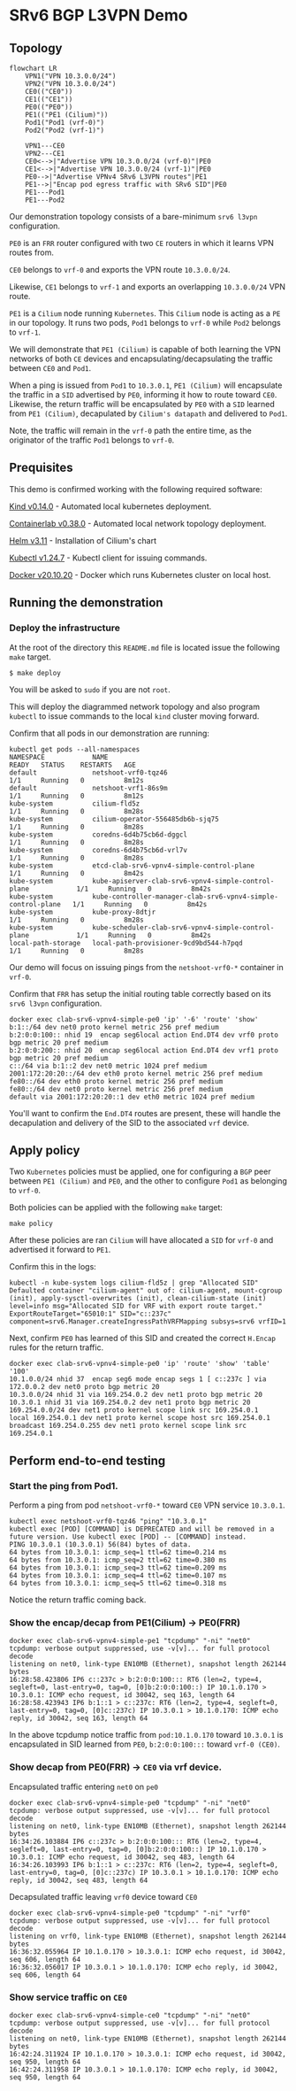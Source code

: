 # SRv6 BGP L3VPN Demo

## Topology
```mermaid
flowchart LR
    VPN1("VPN 10.3.0.0/24")
    VPN2("VPN 10.3.0.0/24")
    CE0(("CE0"))
    CE1(("CE1"))
    PE0(("PE0"))
    PE1(("PE1 (Cilium)"))
    Pod1("Pod1 (vrf-0)")
    Pod2("Pod2 (vrf-1)")

    VPN1---CE0
    VPN2---CE1
    CE0<-->|"Advertise VPN 10.3.0.0/24 (vrf-0)"|PE0
    CE1<-->|"Advertise VPN 10.3.0.0/24 (vrf-1)"|PE0
    PE0-->|"Advertise VPNv4 SRv6 L3VPN routes"|PE1
    PE1-->|"Encap pod egress traffic with SRv6 SID"|PE0
    PE1---Pod1
    PE1---Pod2
```

Our demonstration topology consists of a bare-minimum `srv6 l3vpn` configuration.

`PE0` is an `FRR` router configured with two `CE` routers in which it learns VPN
routes from.

`CE0` belongs to `vrf-0` and exports the VPN route `10.3.0.0/24`.

Likewise, `CE1` belongs to `vrf-1` and exports an overlapping `10.3.0.0/24` VPN
route.

`PE1` is a `Cilium` node running `Kubernetes`. This `Cilium` node is acting as a
`PE` in our topology. It runs two pods, `Pod1` belongs to `vrf-0` while `Pod2`
belongs to `vrf-1`.

We will demonstrate that `PE1 (Cilium)`  is capable of both learning the VPN networks of both
`CE` devices and encapsulating/decapsulating the traffic between `CE0` and `Pod1`.

When a ping is issued from `Pod1` to `10.3.0.1`, `PE1 (Cilium)` will encapsulate the traffic
in a `SID` advertised by `PE0`, informing it how to route toward `CE0`.
Likewise, the return traffic will be encapsulated by `PE0` with a  `SID` learned from `PE1 (Cilium)`,
decapulated by `Cilium's datapath` and delivered to `Pod1`.

Note, the traffic will remain in the `vrf-0` path the entire time, as the originator of the traffic `Pod1` belongs to `vrf-0`.

## Prequisites

This demo is confirmed working with the following required software:

[Kind v0.14.0](https://github.com/kubernetes-sigs/kind/releases/tag/v0.14.0) - Automated local kubernetes deployment.

[Containerlab v0.38.0](https://github.com/srl-labs/containerlab/releases/tag/v0.38.0) - Automated local network topology deployment.

[Helm v3.11](https://github.com/helm/helm/releases/tag/v3.11.2) - Installation of Cilium's chart

[Kubectl v1.24.7](https://github.com/kubernetes/kubectl/releases/tag/kubernetes-1.24.7) - Kubectl client for issuing commands.

[Docker v20.10.20](https://github.com/moby/moby/releases/tag/v20.10.21) - Docker which runs Kubernetes cluster on local host.

## Running the demonstration

### Deploy the infrastructure

At the root of the directory this `README.md` file is located issue the following
`make` target.

```shell
$ make deploy
```

You will be asked to `sudo` if you are not `root`.

This will deploy the diagrammed network topology and also program `kubectl` to issue
commands to the local `kind` cluster moving forward.

Confirm that all pods in our demonstration are running:
```
kubectl get pods --all-namespaces
NAMESPACE            NAME                                                           READY   STATUS    RESTARTS   AGE
default              netshoot-vrf0-tqz46                                            1/1     Running   0          8m12s
default              netshoot-vrf1-86s9m                                            1/1     Running   0          8m12s
kube-system          cilium-fld5z                                                   1/1     Running   0          8m28s
kube-system          cilium-operator-556485db6b-sjq75                               1/1     Running   0          8m28s
kube-system          coredns-6d4b75cb6d-dggcl                                       1/1     Running   0          8m28s
kube-system          coredns-6d4b75cb6d-vrl7v                                       1/1     Running   0          8m28s
kube-system          etcd-clab-srv6-vpnv4-simple-control-plane                      1/1     Running   0          8m42s
kube-system          kube-apiserver-clab-srv6-vpnv4-simple-control-plane            1/1     Running   0          8m42s
kube-system          kube-controller-manager-clab-srv6-vpnv4-simple-control-plane   1/1     Running   0          8m42s
kube-system          kube-proxy-8dtjr                                               1/1     Running   0          8m28s
kube-system          kube-scheduler-clab-srv6-vpnv4-simple-control-plane            1/1     Running   0          8m42s
local-path-storage   local-path-provisioner-9cd9bd544-h7pqd                         1/1     Running   0          8m28s
```
Our demo will focus on issuing pings from the `netshoot-vrf0-*` container in `vrf-0`.

Confirm that `FRR` has setup the initial routing table correctly based on its `srv6 l3vpn` configuration.
```
docker exec clab-srv6-vpnv4-simple-pe0 'ip' '-6' 'route' 'show'
b:1::/64 dev net0 proto kernel metric 256 pref medium
b:2:0:0:100:: nhid 19  encap seg6local action End.DT4 dev vrf0 proto bgp metric 20 pref medium
b:2:0:0:200:: nhid 20  encap seg6local action End.DT4 dev vrf1 proto bgp metric 20 pref medium
c::/64 via b:1::2 dev net0 metric 1024 pref medium
2001:172:20:20::/64 dev eth0 proto kernel metric 256 pref medium
fe80::/64 dev eth0 proto kernel metric 256 pref medium
fe80::/64 dev net0 proto kernel metric 256 pref medium
default via 2001:172:20:20::1 dev eth0 metric 1024 pref medium
```

You'll want to confirm the `End.DT4` routes are present, these will handle the decapulation
and delivery of the SID to the associated `vrf` device.

## Apply policy

Two `Kubernetes` policies must be applied, one for configuring a `BGP` peer between
`PE1 (Cilium)` and `PE0`, and the other to configure `Pod1` as belonging to `vrf-0`.

Both policies can be applied with the following `make` target:
```
make policy
```

After these policies are ran `Cilium` will have allocated a `SID` for `vrf-0` and
advertised it forward to `PE1`.

Confirm this in the logs:
```
kubectl -n kube-system logs cilium-fld5z | grep "Allocated SID"
Defaulted container "cilium-agent" out of: cilium-agent, mount-cgroup (init), apply-sysctl-overwrites (init), clean-cilium-state (init)
level=info msg="Allocated SID for VRF with export route target." ExportRouteTarget="65010:1" SID="c::237c" component=srv6.Manager.createIngressPathVRFMapping subsys=srv6 vrfID=1
```

Next, confirm `PE0` has learned of this SID and created the correct `H.Encap` rules for the return traffic.
```
docker exec clab-srv6-vpnv4-simple-pe0 'ip' 'route' 'show' 'table' '100'
10.1.0.0/24 nhid 37  encap seg6 mode encap segs 1 [ c::237c ] via 172.0.0.2 dev net0 proto bgp metric 20
10.3.0.0/24 nhid 31 via 169.254.0.2 dev net1 proto bgp metric 20
10.3.0.1 nhid 31 via 169.254.0.2 dev net1 proto bgp metric 20
169.254.0.0/24 dev net1 proto kernel scope link src 169.254.0.1
local 169.254.0.1 dev net1 proto kernel scope host src 169.254.0.1
broadcast 169.254.0.255 dev net1 proto kernel scope link src 169.254.0.1
```

## Perform end-to-end testing

### Start the ping from Pod1.

Perform a ping from pod `netshoot-vrf0-*` toward `CE0` VPN service `10.3.0.1`.
```
kubectl exec netshoot-vrf0-tqz46 "ping" "10.3.0.1"
kubectl exec [POD] [COMMAND] is DEPRECATED and will be removed in a future version. Use kubectl exec [POD] -- [COMMAND] instead.
PING 10.3.0.1 (10.3.0.1) 56(84) bytes of data.
64 bytes from 10.3.0.1: icmp_seq=1 ttl=62 time=0.214 ms
64 bytes from 10.3.0.1: icmp_seq=2 ttl=62 time=0.380 ms
64 bytes from 10.3.0.1: icmp_seq=3 ttl=62 time=0.209 ms
64 bytes from 10.3.0.1: icmp_seq=4 ttl=62 time=0.107 ms
64 bytes from 10.3.0.1: icmp_seq=5 ttl=62 time=0.318 ms
```

Notice the return traffic coming back.

### Show the encap/decap from PE1(Cilium) -> PE0(FRR)
```
docker exec clab-srv6-vpnv4-simple-pe1 "tcpdump" "-ni" "net0"
tcpdump: verbose output suppressed, use -v[v]... for full protocol decode
listening on net0, link-type EN10MB (Ethernet), snapshot length 262144 bytes
16:28:58.423806 IP6 c::237c > b:2:0:0:100::: RT6 (len=2, type=4, segleft=0, last-entry=0, tag=0, [0]b:2:0:0:100::) IP 10.1.0.170 > 10.3.0.1: ICMP echo request, id 30042, seq 163, length 64
16:28:58.423943 IP6 b:1::1 > c::237c: RT6 (len=2, type=4, segleft=0, last-entry=0, tag=0, [0]c::237c) IP 10.3.0.1 > 10.1.0.170: ICMP echo reply, id 30042, seq 163, length 64
```
In the above tcpdump notice traffic from `pod:10.1.0.170` toward `10.3.0.1` is encapsulated in SID learned from `PE0`, `b:2:0:0:100:::` toward `vrf-0 (CE0)`.

### Show decap from PE0(FRR) -> `CE0` via vrf device.

Encapsulated traffic entering `net0` on `pe0`
```
docker exec clab-srv6-vpnv4-simple-pe0 "tcpdump" "-ni" "net0"
tcpdump: verbose output suppressed, use -v[v]... for full protocol decode
listening on net0, link-type EN10MB (Ethernet), snapshot length 262144 bytes
16:34:26.103884 IP6 c::237c > b:2:0:0:100::: RT6 (len=2, type=4, segleft=0, last-entry=0, tag=0, [0]b:2:0:0:100::) IP 10.1.0.170 > 10.3.0.1: ICMP echo request, id 30042, seq 483, length 64
16:34:26.103993 IP6 b:1::1 > c::237c: RT6 (len=2, type=4, segleft=0, last-entry=0, tag=0, [0]c::237c) IP 10.3.0.1 > 10.1.0.170: ICMP echo reply, id 30042, seq 483, length 64
```

Decapsulated traffic leaving `vrf0` device toward `CE0`
```
docker exec clab-srv6-vpnv4-simple-pe0 "tcpdump" "-ni" "vrf0"
tcpdump: verbose output suppressed, use -v[v]... for full protocol decode
listening on vrf0, link-type EN10MB (Ethernet), snapshot length 262144 bytes
16:36:32.055964 IP 10.1.0.170 > 10.3.0.1: ICMP echo request, id 30042, seq 606, length 64
16:36:32.056017 IP 10.3.0.1 > 10.1.0.170: ICMP echo reply, id 30042, seq 606, length 64
```

### Show service traffic on `CE0`
```
docker exec clab-srv6-vpnv4-simple-ce0 "tcpdump" "-ni" "net0"
tcpdump: verbose output suppressed, use -v[v]... for full protocol decode
listening on net0, link-type EN10MB (Ethernet), snapshot length 262144 bytes
16:42:24.311924 IP 10.1.0.170 > 10.3.0.1: ICMP echo request, id 30042, seq 950, length 64
16:42:24.311958 IP 10.3.0.1 > 10.1.0.170: ICMP echo reply, id 30042, seq 950, length 64
```

